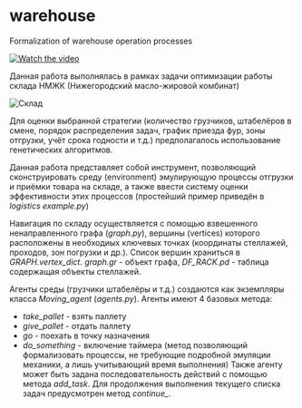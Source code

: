# warehouse
Formalization of warehouse operation processes

[![Watch the video](https://img.youtube.com/vi/xYA5SwbZzCA/maxresdefault.jpg)](https://www.youtube.com/watch?v=xYA5SwbZzCA)


Данная работа выполнялась в рамках задачи оптимизации работы склада НМЖК (Нижегородский масло-жировой комбинат)

![Склад](https://user-images.githubusercontent.com/104506812/218085790-77c8fd75-94a0-4fb6-a405-27d1084ba9e7.jpg)

Для оценки выбранной стратегии (количество грузчиков, штабелёров в смене, порядок распределения задач, график приезда фур, зоны отгрузки, учёт срока годности и т.д.) предполагалось использование генетических алгоритмов.

Данная работа представляет собой инструмент, позволяющий сконструировать среду (environment) эмулирующую процессы отгрузки и приёмки товара на складе, а также ввести систему оценки эффективности этих процессов (простейший пример приведён в *logistics example.py*)

Навигация по складу осуществляется с помощью взвешенного ненаправленного графа (*graph.py*), вершины (vertices) которого расположены в необходиых ключевых точках (координаты стеллажей, проходов, зон погрузки и др.). Список вершин храниться в *GRAPH.vertex_dict*. *graph.gr* - объект графа, *DF_RACK.pd* - таблица содержащая объекты стеллажей.

Агенты среды (грузчики штабелёры и т.д.) создаются как экземпляры класса *Moving_agent* (*agents.py*). Агенты имеют 4 базовых метода:
- *take_pallet* - взять паллету
- *give_pallet* - отдать паллету
- *go* - поехать в точку назначения
- *do_something* - включение таймера (метод позволяющий формализовать процессы, не требующие подробной эмуляции механики, а лишь учитывающий время выполнения)
Также агенту может быть задана последовательность действий с помощью метода *add_task*.
Для продолжения выполнения текущего списка задач предусмотрен метод *continue_*.

